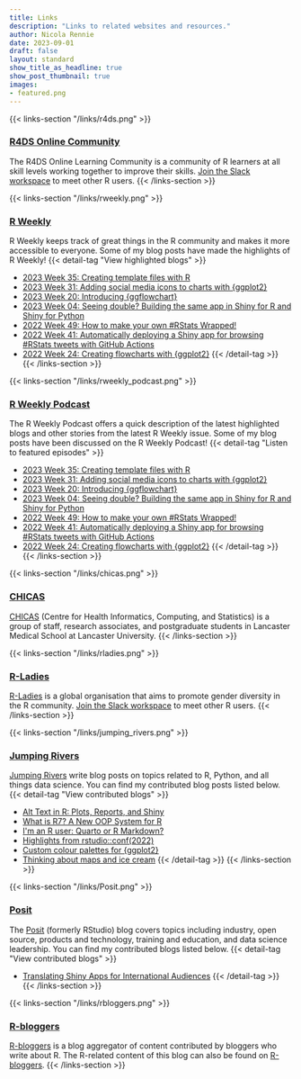 ```yaml
---
title: Links
description: "Links to related websites and resources."
author: Nicola Rennie
date: 2023-09-01
draft: false
layout: standard
show_title_as_headline: true
show_post_thumbnail: true
images:
- featured.png
---
```


{{< links-section "/links/r4ds.png" >}}
### [R4DS Online Community](https://www.rfordatasci.com/)
The R4DS Online Learning Community is a community of R learners at all skill levels working together to improve their skills. [Join the Slack workspace](http://r4ds.io/join) to meet other R users.
{{< /links-section >}}


{{< links-section "/links/rweekly.png" >}}
### [R Weekly](https://rweekly.org/)
R Weekly keeps track of great things in the R community and makes it more accessible to everyone. Some of my blog posts have made the highlights of R Weekly!
{{< detail-tag "View highlighted blogs" >}}
* [2023 Week 35: Creating template files with R](https://rweekly.org/2023-W35.html)
* [2023 Week 31: Adding social media icons to charts with {ggplot2}](https://rweekly.org/2023-W31.html)
* [2023 Week 20: Introducing {ggflowchart}](https://rweekly.org/2023-W20.html)
* [2023 Week 04: Seeing double? Building the same app in Shiny for R and Shiny for Python](https://rweekly.org/2023-W04.html)
* [2022 Week 49: How to make your own #RStats Wrapped!](https://rweekly.org/2022-W49.html)
* [2022 Week 41: Automatically deploying a Shiny app for browsing #RStats tweets with GitHub Actions](https://rweekly.org/2022-W41.html)
* [2022 Week 24: Creating flowcharts with {ggplot2}](https://rweekly.org/2022-W24.html)
{{< /detail-tag >}}
{{< /links-section >}}


{{< links-section "/links/rweekly_podcast.png" >}}
### [R Weekly Podcast](https://rweekly.fireside.fm/)
The R Weekly Podcast offers a quick description of the latest highlighted blogs and other stories from the latest R Weekly issue. Some of my blog posts have been discussed on the R Weekly Podcast!
{{< detail-tag "Listen to featured episodes" >}}
* [2023 Week 35: Creating template files with R](https://rweekly.fireside.fm/135)
* [2023 Week 31: Adding social media icons to charts with {ggplot2}](https://rweekly.fireside.fm/131)
* [2023 Week 20: Introducing {ggflowchart}](https://rweekly.fireside.fm/122)
* [2023 Week 04: Seeing double? Building the same app in Shiny for R and Shiny for Python](https://rweekly.fireside.fm/108)
* [2022 Week 49: How to make your own #RStats Wrapped!](https://rweekly.fireside.fm/103)
* [2022 Week 41: Automatically deploying a Shiny app for browsing #RStats tweets with GitHub Actions](https://rweekly.fireside.fm/97)
* [2022 Week 24: Creating flowcharts with {ggplot2}](https://rweekly.fireside.fm/82)
{{< /detail-tag >}}
{{< /links-section >}}


{{< links-section "/links/chicas.png" >}}
### [CHICAS](https://chicas.lancaster-university.uk/)
[CHICAS](https://chicas.lancaster-university.uk/) (Centre for Health Informatics, Computing, and Statistics) is a group of staff, research associates, and postgraduate students in Lancaster Medical School at Lancaster University. 
{{< /links-section >}}


{{< links-section "/links/rladies.png" >}}
### [R-Ladies](https://rladies.org/)
[R-Ladies](https://rladies.org/) is a global organisation that aims to promote gender diversity in the R community. [Join the Slack workspace](https://rladies-community-slack.herokuapp.com/) to meet other R users.
{{< /links-section >}}


{{< links-section "/links/jumping_rivers.png" >}}
### [Jumping Rivers](https://www.jumpingrivers.com/)
[Jumping Rivers](https://www.jumpingrivers.com/blog/) write blog posts on topics related to R, Python, and all things data science. You can find my contributed blog posts listed below.
{{< detail-tag "View contributed blogs" >}}
* [Alt Text in R: Plots, Reports, and Shiny](https://www.jumpingrivers.com/blog/accessibility-alt-text-in-r/)
* [What is R7? A New OOP System for R](https://www.jumpingrivers.com/blog/r7-oop-object-oriented-programming-r/)
* [I'm an R user: Quarto or R Markdown?](https://www.jumpingrivers.com/blog/quarto-rmarkdown-comparison/)
* [Highlights from rstudio::conf(2022)](https://www.jumpingrivers.com/blog/highlights-rstudioconf2022/)
* [Custom colour palettes for {ggplot2}](https://www.jumpingrivers.com/blog/custom-colour-palettes-for-ggplot2/)
* [Thinking about maps and ice cream](https://www.jumpingrivers.com/blog/2021-thinking-about-maps-and-ice-cream/)
{{< /detail-tag >}}
{{< /links-section >}}


{{< links-section "/links/Posit.png" >}}
### [Posit](https://posit.co/blog/)
The [Posit](https://posit.co/blog/) (formerly RStudio) blog covers topics including industry, open source, products and technology, training and education, and data science leadership. You can find my contributed blogs listed below.
{{< detail-tag "View contributed blogs" >}}
* [Translating Shiny Apps for International Audiences](https://www.rstudio.com/blog/translating-shiny-apps-for-international-audiences/)
{{< /detail-tag >}}
{{< /links-section >}}


{{< links-section "/links/rbloggers.png" >}}
### [R-bloggers](https://www.r-bloggers.com/)
[R-bloggers](https://www.r-bloggers.com/) is a blog aggregator of content contributed by bloggers who write about R. The R-related content of this blog can also be found on [R-bloggers](https://www.r-bloggers.com/author/r-on-nicola-rennie/).
{{< /links-section >}}
